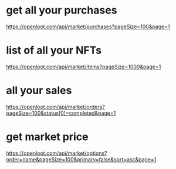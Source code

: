 # get all your purchases
https://openloot.com/api/market/purchases?pageSize=100&page=1

# list of all your NFTs
https://openloot.com/api/market/items?pageSize=1000&page=1

# all your sales
https://openloot.com/api/market/orders?pageSize=100&status[0]=completed&page=1

# get market price
https://openloot.com/api/market/options?order=name&pageSize=100&primary=false&sort=asc&page=1